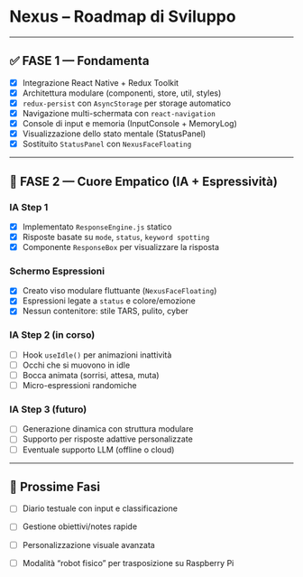 # Nexus – Roadmap di Sviluppo

---

## ✅ FASE 1 — Fondamenta
- [x] Integrazione React Native + Redux Toolkit
- [x] Architettura modulare (componenti, store, util, styles)
- [x] `redux-persist` con `AsyncStorage` per storage automatico
- [x] Navigazione multi-schermata con `react-navigation`
- [x] Console di input e memoria (InputConsole + MemoryLog)
- [x] Visualizzazione dello stato mentale (StatusPanel)
- [x] Sostituito `StatusPanel` con `NexusFaceFloating`

---

## 🧠 FASE 2 — Cuore Empatico (IA + Espressività)
### IA Step 1
- [x] Implementato `ResponseEngine.js` statico
- [x] Risposte basate su `mode`, `status`, `keyword spotting`
- [x] Componente `ResponseBox` per visualizzare la risposta

### Schermo Espressioni
- [x] Creato viso modulare fluttuante (`NexusFaceFloating`)
- [x] Espressioni legate a `status` e colore/emozione
- [x] Nessun contenitore: stile TARS, pulito, cyber

### IA Step 2 (in corso)
- [ ] Hook `useIdle()` per animazioni inattività
- [ ] Occhi che si muovono in idle
- [ ] Bocca animata (sorrisi, attesa, muta)
- [ ] Micro-espressioni randomiche

### IA Step 3 (futuro)
- [ ] Generazione dinamica con struttura modulare
- [ ] Supporto per risposte adattive personalizzate
- [ ] Eventuale supporto LLM (offline o cloud)

---

## 🧭 Prossime Fasi
- [ ] Diario testuale con input e classificazione
- [ ] Gestione obiettivi/notes rapide
- [ ] Personalizzazione visuale avanzata
- [ ] Modalità “robot fisico” per trasposizione su Raspberry Pi

